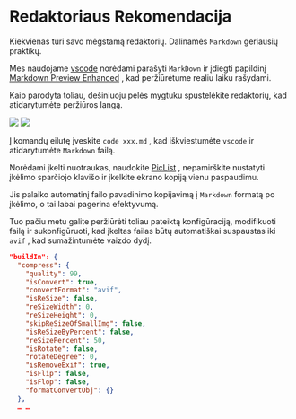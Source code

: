 # Redaktoriaus Rekomendacija

Kiekvienas turi savo mėgstamą redaktorių. Dalinamės `Markdown` geriausių praktikų.

Mes naudojame [vscode](https://code.visualstudio.com/) norėdami parašyti `MarkDown` ir įdiegti papildinį [Markdown Preview Enhanced](https://marketplace.visualstudio.com/items?itemName=shd101wyy.markdown-preview-enhanced) , kad peržiūrėtume realiu laiku rašydami.

Kaip parodyta toliau, dešiniuoju pelės mygtuku spustelėkite redaktorių, kad atidarytumėte peržiūros langą.

![](https://p.3ti.site/1720775216.avif)
![](https://p.3ti.site/1720775043.avif)

Į komandų eilutę įveskite `code xxx.md` , kad iškviestumėte `vscode` ir atidarytumėte `Markdown` failą.

Norėdami įkelti nuotraukas, naudokite [PicList](https://github.com/Kuingsmile/PicList) , nepamirškite nustatyti įkėlimo sparčiojo klavišo ir įkelkite ekrano kopiją vienu paspaudimu.

Jis palaiko automatinį failo pavadinimo kopijavimą į `Markdown` formatą po įkėlimo, o tai labai pagerina efektyvumą.

Tuo pačiu metu galite peržiūrėti toliau pateiktą konfigūraciją, modifikuoti failą ir sukonfigūruoti, kad įkeltas failas būtų automatiškai suspaustas iki `avif` , kad sumažintumėte vaizdo dydį.

```json
"buildIn": {
  "compress": {
    "quality": 99,
    "isConvert": true,
    "convertFormat": "avif",
    "isReSize": false,
    "reSizeWidth": 0,
    "reSizeHeight": 0,
    "skipReSizeOfSmallImg": false,
    "isReSizeByPercent": false,
    "reSizePercent": 50,
    "isRotate": false,
    "rotateDegree": 0,
    "isRemoveExif": true,
    "isFlip": false,
    "isFlop": false,
    "formatConvertObj": {}
  },
  … …
```
